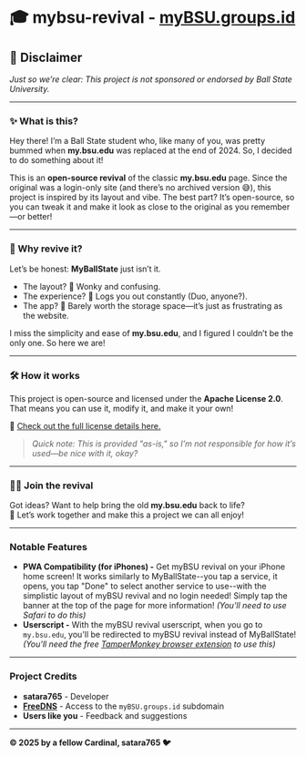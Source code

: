 # 🎓 mybsu-revival - [myBSU.groups.id](https://mybsu.groups.id)

## 🚨 Disclaimer  
*Just so we’re clear: This project is not sponsored or endorsed by Ball State University.*  

---

### ✨ What is this?  
Hey there! I’m a Ball State student who, like many of you, was pretty bummed when **my.bsu.edu** was replaced at the end of 2024. So, I decided to do something about it!  

This is an **open-source revival** of the classic **my.bsu.edu** page. Since the original was a login-only site (and there’s no archived version 😅), this project is inspired by its layout and vibe. The best part? It’s open-source, so you can tweak it and make it look as close to the original as you remember—or better!  

---

### 🤔 Why revive it?  
Let’s be honest: **MyBallState** just isn’t it.  
- The layout? 🚫 Wonky and confusing.  
- The experience? 😤 Logs you out constantly (Duo, anyone?).  
- The app? 📱 Barely worth the storage space—it’s just as frustrating as the website.  

I miss the simplicity and ease of **my.bsu.edu**, and I figured I couldn’t be the only one. So here we are!  

---

### 🛠️ How it works  
This project is open-source and licensed under the **Apache License 2.0**. That means you can use it, modify it, and make it your own!  

🔗 [Check out the full license details here.](https://github.com/satara765/mybsu-revival/blob/main/LICENSE)  

> *Quick note: This is provided "as-is," so I’m not responsible for how it’s used—be nice with it, okay?*  

---

### 👩‍💻 Join the revival  
Got ideas? Want to help bring the old **my.bsu.edu** back to life?  
🚀 Let’s work together and make this a project we can all enjoy!  

---

### Notable Features
- **PWA Compatibility (for iPhones) -** Get myBSU revival on your iPhone home screen! It works similarly to MyBallState--you tap a service, it opens, you tap "Done" to select another service to use--with the simplistic layout of myBSU revival and no login needed! Simply tap the banner at the top of the page for more information! *(You'll need to use Safari to do this)*
- **Userscript -** With the myBSU revival userscript, when you go to `my.bsu.edu`, you'll be redirected to myBSU revival instead of MyBallState! *(You'll need the free [TamperMonkey browser extension](https://www.tampermonkey.net/) to use this)* 
---

### Project Credits
- **satara765** - Developer
- **[FreeDNS](https://freedns.afraid.org/)** - Access to the `myBSU.groups.id` subdomain
- **Users like you** - Feedback and suggestions
---

**© 2025 by a fellow Cardinal, satara765 🐦**  
